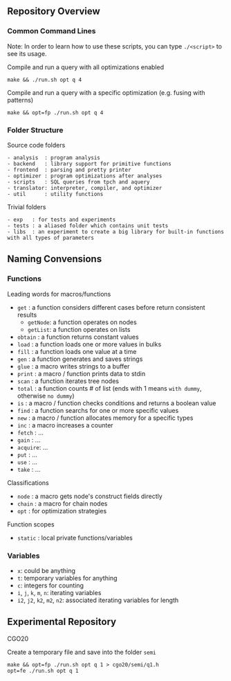 ## Repository Overview

### Common Command Lines

Note: In order to learn how to use these scripts, you can type `./<script>` to
see its usage.

Compile and run a query with all optimizations enabled

    make && ./run.sh opt q 4

Compile and run a query with a specific optimization (e.g. fusing with patterns)

    make && opt=fp ./run.sh opt q 4

### Folder Structure

Source code folders

```
- analysis  : program analysis
- backend   : library support for primitive functions
- frontend  : parsing and pretty printer
- optimizer : program optimizations after analyses
- scripts   : SQL queries from tpch and aquery 
- translator: interpreter, compiler, and optimizer
- util      : utility functions
```

Trivial folders

```
- exp   : for tests and experiments
- tests : a aliased folder which contains unit tests
- libs  : an experiment to create a big library for built-in functions with all types of parameters
```


## Naming Convensions

### Functions

Leading words for macros/functions

- `get`    : a function considers different cases before return consistent results
    + `getNode`: a function operates on nodes
    + `getList`: a function operates on lists
- `obtain` : a function returns constant values
- `load`   : a function loads one or more values in bulks
- `fill`   : a function loads one value at a time
- `gen`    : a function generates and saves strings
- `glue`   : a macro writes strings to a buffer
- `print`  : a macro / function prints data to stdin
- `scan`   : a function iterates tree nodes
- `total`  : a function counts # of list (ends with 1 means `with dummy`, otherwise `no dummy`)
- `is`     : a macro / function checks conditions and returns a boolean value
- `find`   : a function searchs for one or more specific values
- `new`    : a macro / function allocates memory for a specific types
- `inc`    : a macro increases a counter
- `fetch`  : ...
- `gain`   : ...
- `acquire`: ...
- `put`    : ...
- `use`    : ...
- `take`   : ...

Classifications

- `node`   : a macro gets node's construct fields directly
- `chain`  : a macro for chain nodes
- `opt`    : for optimization strategies

Function scopes

- `static` : local private functions/variables

### Variables

- `x`: could be anything
- `t`: temporary variables for anything
- `c`: integers for counting
- `i`, `j`, `k`, `m`, `n`: iterating variables
- `i2`, `j2`, `k2`, `m2`, `n2`: associated iterating variables for length


## Experimental Repository

CGO20

Create a temporary file and save into the folder `semi`

    make && opt=fp ./run.sh opt q 1 > cgo20/semi/q1.h
    opt=fe ./run.sh opt q 1




